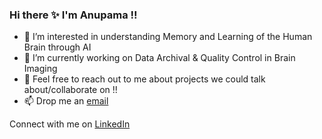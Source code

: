 ### Hi there ✨ I'm Anupama !!
                                                               
<!--
**anupamaaas/anupamaaas** is a ✨ _special_ ✨ repository because its `README.md` (this file) appears on your GitHub profile.

Here are some ideas to get you started:
- 👯 I’m looking to collaborate on ...
- 🤔 I’m looking for help with ...
- ⚡ Fun fact: ...
-->

- 🌱 I’m interested in understanding Memory and Learning of the Human Brain through AI
- 🔭 I’m currently working on Data Archival & Quality Control in Brain Imaging
- 💬 Feel free to reach out to me about projects we could talk about/collaborate on !!
- 📫 Drop me an [email](mailto:anupamaaa7@gmail.com)

Connect with me on [LinkedIn](https://www.linkedin.com/in/anupama-s-2969aa176/)


